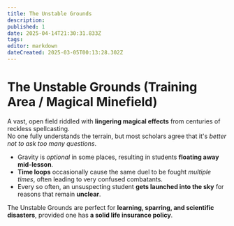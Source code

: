```yaml
---
title: The Unstable Grounds
description: 
published: 1
date: 2025-04-14T21:30:31.833Z
tags: 
editor: markdown
dateCreated: 2025-03-05T00:13:28.302Z
---
```


# The Unstable Grounds (Training Area / Magical Minefield)
A vast, open field riddled with **lingering magical effects** from centuries of reckless spellcasting.  
No one fully understands the terrain, but most scholars agree that it's *better not to ask too many questions*.  

- Gravity is *optional* in some places, resulting in students **floating away mid-lesson**.  
- **Time loops** occasionally cause the same duel to be fought *multiple times*, often leading to very confused combatants.  
- Every so often, an unsuspecting student **gets launched into the sky** for reasons that remain **unclear**.  

The Unstable Grounds are perfect for **learning, sparring, and scientific disasters**, provided one has **a solid life insurance policy**.
